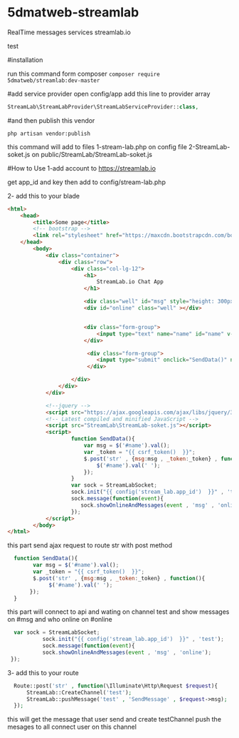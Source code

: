 # 5dmatweb-streamlab
RealTime messages services streamlab.io

test


#installation

run this command form composer
`composer require 5dmatweb/streamlab:dev-master`
  
  
 #add service provider 
 open config/app add this line to provider array
 
```php
StreamLab\StreamLabProvider\StreamLabServiceProvider::class,
```

#and then publish this vendor

`php artisan vendor:publish`
    
this command will add to files
1-stream-lab.php on config file
2-StreamLab-soket.js on public/StreamLab/StreamLab-soket.js

#How to Use
1-add account to https://streamlab.io

get app_id and key then add to config/stream-lab.php

2- add this to your blade 


```html
<html>
    <head>
        <title>Some page</title>
        <!-- bootstrap -->
        <link rel="stylesheet" href="https://maxcdn.bootstrapcdn.com/bootstrap/3.3.7/css/bootstrap.min.css" integrity="sha384-BVYiiSIFeK1dGmJRAkycuHAHRg32OmUcww7on3RYdg4Va+PmSTsz/K68vbdEjh4u" crossorigin="anonymous">
    </head>
        <body>
            <div class="container">
                <div class="row">
                    <div class="col-lg-12">
                        <h1>
                            StreamLab.io Chat App
                        </h1>

                        <div class="well" id="msg" style="height: 300px;overflow: auto"></div>
                        <div id="online" class="well" ></div>


                        <div class="form-group">
                            <input type="text" name="name" id="name" v-model="" class="form-control"/>
                        </div>

                         <div class="form-group">
                            <input type="submit" onclick="SendData()" name="submit" value="Submit" class="btn btn-default" />
                         </div>

                    </div>
                </div>
            </div>

            <!--jquery -->
            <script src="https://ajax.googleapis.com/ajax/libs/jquery/3.1.0/jquery.min.js"></script>
            <!-- Latest compiled and minified JavaScript -->
            <script src="StreamLab\StreamLab-soket.js"></script>
            <script>
                    function SendData(){
                        var msg = $('#name').val();
                        var _token = "{{ csrf_token()  }}";
                        $.post('str' , {msg:msg , _token:_token} , function(){
                            $('#name').val(' ');
                        });
                    }
                    var sock = StreamLabSocket;
                    sock.init("{{ config('stream_lab.app_id')  }}" , 'test');
                    sock.message(function(event){
                       sock.showOnlineAndMessages(event , 'msg' , 'online');
                    });
            </script>
        </body>
</html>
```

this part send ajax request to route str with post method

```javascript
  function SendData(){
        var msg = $('#name').val();
        var _token = "{{ csrf_token()  }}";
        $.post('str' , {msg:msg , _token:_token} , function(){
             $('#name').val(' ');
       });
  }         
 ```        
 
 this part will connect to api and wating on channel test and show messages on #msg and who online on #online
 
```javascript
  var sock = StreamLabSocket;
           sock.init("{{ config('stream_lab.app_id')  }}" , 'test');
           sock.message(function(event){
           sock.showOnlineAndMessages(event , 'msg' , 'online');
 });
```

3- add this to your route

```php
  Route::post('str' , function(\Illuminate\Http\Request $request){
      StreamLab::CreateChannel('test');
      StreamLab::pushMessage('test' , 'SendMessage' , $request->msg);
  });
```

this will get the message that user send and create testChannel push the mesages to all connect user on this channel


